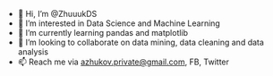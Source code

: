 - 👋 Hi, I’m @ZhuuukDS
- 👀 I’m interested in Data Science and Machine Learning
- 🌱 I’m currently learning pandas and matplotlib
- 💞️ I’m looking to collaborate on data mining, data cleaning and data analysis
- 📫 Reach me via azhukov.private@gmail.com, FB, Twitter

<!---
ZhuuukDS/ZhuuukDS is a ✨ special ✨ repository because its `README.md` (this file) appears on your GitHub profile.
You can click the Preview link to take a look at your changes.
--->

